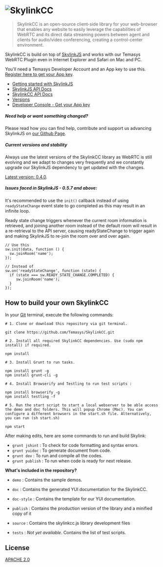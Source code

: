 # ![SkylinkCC](http://temasys.github.io/resources/img/skywaycc.svg)

> SkylinkCC is an open-source client-side library for your web-browser that enables any website to easily leverage the capabilities of WebRTC and its direct data streaming powers between agent and clients for audio/video conferencing, creating a control-center environment.

SkylinkCC is build on top of [SkylinkJS](https://github.com/Temasys/SkylinkJS) and works with our Temasys WebRTC Plugin even in Internet Explorer and Safari on Mac and PC.

You'll need a Temasys Developer Account and an App key to use this. [Register here to get your App key](https://developer.temasys.com.sg).

- [Getting started with SkylinkJS](http://temasys.github.io/how-to/2014/08/08/Getting_started_with_WebRTC_and_SkylinkJS/)
- [SkylinkJS API Docs](http://cdn.temasys.com.sg/skylink/skylinkjs/0.5.9/doc/classes/Skylink.html)
- [SkylinkCC API Docs](http://cdn.temasys.com.sg/skylink/skylinkcc/0.4.0/doc/classes/SkylinkCC.html)
- [Versions](http://github.com/Temasys/SkylinkCC/releases)
- [Developer Console  - Get your App key](https://developer.temasys.com.sg)



##### Need help or want something changed?
Please read how you can find help, contribute and support us advancing SkylinkJS on [our Github Page](https://developer.temasys.com.sg/support).

##### Current versions and stability
Always use the latest versions of the SkylinkCC library as WebRTC is still evolving and we adapt to changes very frequently and we constantly upgrade our SkylinkJS dependency to get updated with the changes.

[Latest version: 0.4.0](https://github.com/Temasys/SkylinkCC/releases/tag/0.4.0).

##### Issues faced in SkylinkJS - 0.5.7 and above:
It's recommended to use the `init()` callback instead of using `readyStateChange` event state to go completed as this may result in an infinite loop.

Ready state change triggers whenever the current room information is retrieved,  and joining another room instead of the default room will result in a re-retrieval to the API server, causing readyStateChange to trigger again and making SkylinkJS to re-join the room over and over again.
```
// Use this
sw.init(data, function () {
  sw.joinRoom('name');
});

// Instead of
sw.on('readyStateChange', function (state) {
  if (state === sw.READY_STATE_CHANGE.COMPLETED) {
     sw.joinRoom('name');
  }
});
```

## How to build your own SkylinkCC
In your [Git](http://git-scm.com/download) terminal, execute the following commands:
```
# 1. Clone or download this repository via git terminal.

git clone https://github.com/Temasys/SkylinkCC.git

# 2. Install all required SkylinkCC dependencies. Use (sudo npm install) if required.

npm install

# 3. Install Grunt to run tasks.

npm install grunt -g
npm install grunt-cli -g

# 4. Install Browserify and Testling to run test scripts :

npm install browserify -g
npm install testling -f

# 5. Run the start script to start a local webserver to be able access the demo and doc folders. This will popup Chrome (Mac). You can configure a different browsers in the start.sh file. Alternatively, you can run (sh start.sh)

npm start
```

After making edits, here are some commands to run and build Skylink:

- `grunt jshint` : To check for code formatting and syntax errors.
- `grunt yuidoc` : To generate document from code.
- `grunt dev` : To run and compile all the codes.
- `grunt publish` : To run when code is ready for next release.

__What's included in the repository?__

- `demo` : Contains the sample demos.

- `doc` : Contains the generated YUI documentation for the SkylinkCC.

- `doc-style` : Contains the template for our YUI documentation.

- `publish` : Contains the production version of the library and a minified copy of it

- `source` : Contains the skylinkcc.js library development files

- `tests` : _Not yet available_. Contains the list of test scripts.

## License
[APACHE 2.0](http://www.apache.org/licenses/LICENSE-2.0.html)
